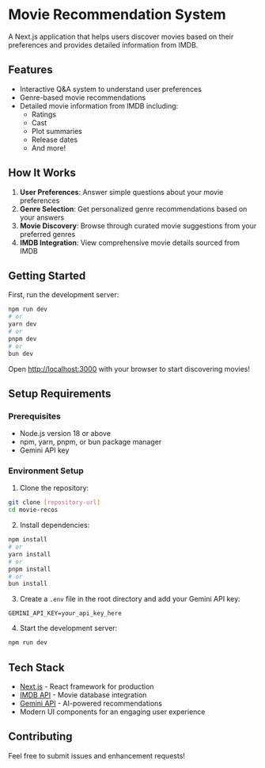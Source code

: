 # Movie Recommendation System

A Next.js application that helps users discover movies based on their preferences and provides detailed information from IMDB.

## Features

- Interactive Q&A system to understand user preferences
- Genre-based movie recommendations
- Detailed movie information from IMDB including:
  - Ratings
  - Cast
  - Plot summaries
  - Release dates
  - And more!

## How It Works

1. **User Preferences**: Answer simple questions about your movie preferences
2. **Genre Selection**: Get personalized genre recommendations based on your answers
3. **Movie Discovery**: Browse through curated movie suggestions from your preferred genres
4. **IMDB Integration**: View comprehensive movie details sourced from IMDB

## Getting Started

First, run the development server:

```bash
npm run dev
# or
yarn dev
# or
pnpm dev
# or
bun dev
```

Open [http://localhost:3000](http://localhost:3000) with your browser to start discovering movies!

## Setup Requirements

### Prerequisites

- Node.js version 18 or above
- npm, yarn, pnpm, or bun package manager
- Gemini API key

### Environment Setup

1. Clone the repository:
```bash
git clone [repository-url]
cd movie-recos
```

2. Install dependencies:
```bash
npm install
# or
yarn install
# or
pnpm install
# or
bun install
```

3. Create a `.env` file in the root directory and add your Gemini API key:
```env
GEMINI_API_KEY=your_api_key_here
```

4. Start the development server:
```bash
npm run dev
```

## Tech Stack

- [Next.js](https://nextjs.org/) - React framework for production
- [IMDB API](https://imdb-api.com/) - Movie database integration
- [Gemini API](https://ai.google.dev/) - AI-powered recommendations
- Modern UI components for an engaging user experience

## Contributing

Feel free to submit issues and enhancement requests!
